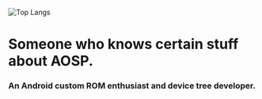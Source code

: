 ![Top Langs](https://github-readme-stats.vercel.app/api/top-langs/?username=sidharthify&layout=compact&theme=catppuccin_macchiato)
<h1>Someone who knows certain stuff about AOSP.</h1>
<h3>An Android custom ROM enthusiast and device tree developer.</h3>
